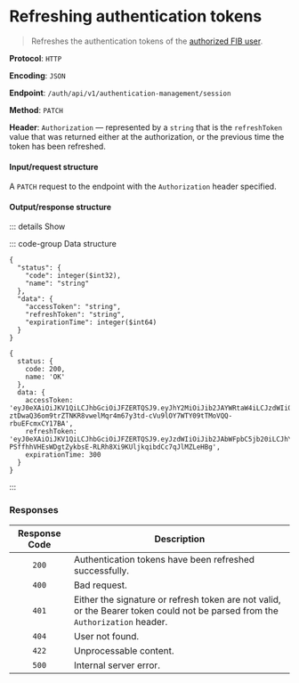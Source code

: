 # Refreshing authentication tokens

> Refreshes the authentication tokens of the [authorized FIB user](../auth-controller/authorizing-a-user-in-the-system.md).

**Protocol**: `HTTP`

**Encoding**: `JSON`

**Endpoint**: `/auth/api/v1/authentication-management/session`

**Method**: `PATCH`

**Header**: `Authorization` — represented by a `string` that is the `refreshToken` value that was returned either at the authorization, or the previous time the token has been refreshed.

#### Input/request structure

A `PATCH` request to the endpoint with the `Authorization` header specified.

#### Output/response structure

::: details Show

::: code-group Data structure

```json5 [Structure]
{
  "status": {
    "code": integer($int32),
    "name": "string"
  },
  "data": {
    "accessToken": "string",
    "refreshToken": "string",
    "expirationTime": integer($int64)
  }
}
```

```json5 [Example]
{
  status: {
    code: 200,
    name: 'OK'
  },
  data: {
    accessToken: 'eyJ0eXAiOiJKV1QiLCJhbGciOiJFZERTQSJ9.eyJhY2MiOiJib2JAYWRtaW4iLCJzdWIiOiJib2JAbWFpbC5jb20iLCJyb2xlIjoiUk9MRV9BRE1JTiIsImV4cCI6MTcwMzI2MTU3NCwianRpIjoiOGUxNzgzZDgtNGE1Yi00ZGQ0LWI3OGQtYjUwNTY1NDAwNTAzIn0.BUqeWAnkqtE6oKc-ztDwaQ36om9trZTNKR8vwelMqr4m67y3td-cVu9lOY7WTY09tTMoVQQ-rbuEFcmxCY17BA',
    refreshToken: 'eyJ0eXAiOiJKV1QiLCJhbGciOiJFZERTQSJ9.eyJzdWIiOiJib2JAbWFpbC5jb20iLCJhY2p0aSI6IjhlMTc4M2Q4LTRhNWItNGRkNC1iNzhkLWI1MDU2NTQwMDUwMyIsImV4cCI6MTcwMzM0NzY3NCwianRpIjoiYTZmYmQ5ZjktZThkZC00YzBmLWJhNDYtNDlkMDE5MDg2MjZhIn0.LUBHyyqMMRpQ81jsd08Ip5Yft7IeWtwYWO-PSffhhVHEsWDgtZykbsE-RLRh8Xi9KUljkqibdCc7qJlMZLeHBg',
    expirationTime: 300
  }
}
```

:::

### Responses

| Response Code | Description |
| :-: | --- |
| `200` | Authentication tokens have been refreshed successfully. |
| `400` | Bad request. |
| `401` | Either the signature or refresh token are not valid, or the Bearer token could not be parsed from the `Authorization` header. |
| `404` | User not found. |
| `422` | Unprocessable content. |
| `500` | Internal server error. |

